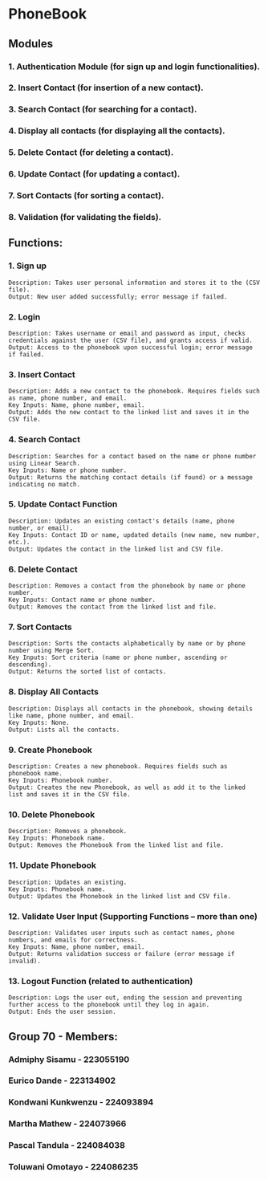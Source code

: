 # PhoneBook

## Modules
### 1.	Authentication Module (for sign up and login functionalities).
### 2.	Insert Contact (for insertion of a new contact).
### 3.	Search Contact (for searching for a contact).
### 4.	Display all contacts (for displaying all the contacts).
### 5.	Delete Contact (for deleting a contact). 
### 6.	Update Contact (for updating a contact). 
### 7.	Sort Contacts (for sorting a contact). 
### 8.	Validation (for validating the fields).

## Functions:
### 1.	Sign up 	
    Description: Takes user personal information and stores it to the (CSV file).	
    Output: New user added successfully; error message if failed.
### 2.	Login 	
    Description: Takes username or email and password as input, checks credentials against the user (CSV file), and grants access if valid.
	Output: Access to the phonebook upon successful login; error message if failed.
### 3.	Insert Contact
	Description: Adds a new contact to the phonebook. Requires fields such as name, phone number, and email.
	Key Inputs: Name, phone number, email.
	Output: Adds the new contact to the linked list and saves it in the CSV file.
### 4.	Search Contact
	Description: Searches for a contact based on the name or phone number using Linear Search.
	Key Inputs: Name or phone number.
	Output: Returns the matching contact details (if found) or a message indicating no match.
### 5.	Update Contact Function
	Description: Updates an existing contact's details (name, phone number, or email).
	Key Inputs: Contact ID or name, updated details (new name, new number, etc.).
	Output: Updates the contact in the linked list and CSV file.
### 6.	Delete Contact
	Description: Removes a contact from the phonebook by name or phone number.
	Key Inputs: Contact name or phone number.
	Output: Removes the contact from the linked list and file.
### 7.	Sort Contacts
	Description: Sorts the contacts alphabetically by name or by phone number using Merge Sort.
	Key Inputs: Sort criteria (name or phone number, ascending or descending).
	Output: Returns the sorted list of contacts.
### 8.	Display All Contacts
	Description: Displays all contacts in the phonebook, showing details like name, phone number, and email.
	Key Inputs: None.
	Output: Lists all the contacts.
### 9.	Create Phonebook
	Description: Creates a new phonebook. Requires fields such as phonebook name.
	Key Inputs: Phonebook number.
	Output: Creates the new Phonebook, as well as add it to the linked list and saves it in the CSV file.
### 10. Delete Phonebook
	Description: Removes a phonebook.
	Key Inputs: Phonebook name.
	Output: Removes the Phonebook from the linked list and file.
### 11. Update Phonebook
	Description: Updates an existing.
	Key Inputs: Phonebook name.
	Output: Updates the Phonebook in the linked list and CSV file.
### 12. Validate User Input (Supporting Functions – more than one)
	Description: Validates user inputs such as contact names, phone numbers, and emails for correctness.
	Key Inputs: Name, phone number, email.
	Output: Returns validation success or failure (error message if invalid).
### 13. Logout Function (related to authentication)
	Description: Logs the user out, ending the session and preventing further access to the phonebook until they log in again.	
    Output: Ends the user session.

## Group 70 - Members:
### Admiphy Sisamu - 223055190
### Eurico Dande - 223134902
### Kondwani Kunkwenzu - 224093894
### Martha Mathew - 224073966
### Pascal Tandula - 224084038
### Toluwani Omotayo - 224086235